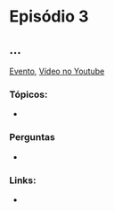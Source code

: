 # Episódio 3
## ...

[Evento](#), [Vídeo no Youtube](#)

### Tópicos:
 - 
 
### Perguntas
 - 

### Links:
 - 
